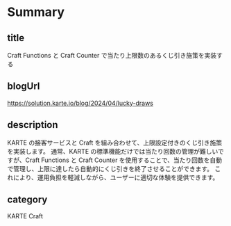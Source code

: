 # Summary

## title

Craft Functions と Craft Counter で当たり上限数のあるくじ引き施策を実装する

## blogUrl

https://solution.karte.io/blog/2024/04/lucky-draws

## description

KARTE の接客サービスと Craft を組み合わせて、上限設定付きのくじ引き施策を実装します。
通常、KARTE の標準機能だけでは当たり回数の管理が難しいですが、Craft Functions と Craft Counter を使用することで、当たり回数を自動で管理し、上限に達したら自動的にくじ引きを終了させることができます。
これにより、運用負担を軽減しながら、ユーザーに適切な体験を提供できます。

## category

KARTE Craft
